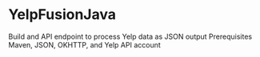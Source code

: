 # YelpFusionJava
Build and API endpoint to process Yelp data as JSON output
Prerequisites Maven, JSON, OKHTTP, and Yelp API account
